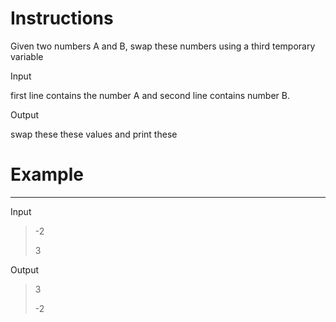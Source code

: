 # Instructions

Given two numbers A and B, swap these numbers using a third temporary variable

Input

first line contains the number A and second line contains number B.

Output

swap these these values and print these

# Example
---

Input

>-2
>
>3

Output

>3
>
>-2
